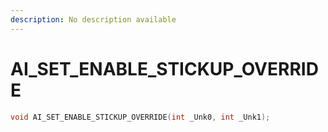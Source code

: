 ```yaml
---
description: No description available 
---
```


# AI_SET_ENABLE_STICKUP_OVERRIDE

```cpp
void AI_SET_ENABLE_STICKUP_OVERRIDE(int _Unk0, int _Unk1);
```